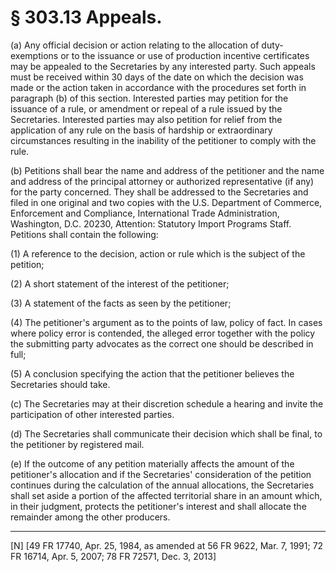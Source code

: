 # § 303.13   Appeals.

(a) Any official decision or action relating to the allocation of duty-exemptions or to the issuance or use of production incentive certificates may be appealed to the Secretaries by any interested party. Such appeals must be received within 30 days of the date on which the decision was made or the action taken in accordance with the procedures set forth in paragraph (b) of this section. Interested parties may petition for the issuance of a rule, or amendment or repeal of a rule issued by the Secretaries. Interested parties may also petition for relief from the application of any rule on the basis of hardship or extraordinary circumstances resulting in the inability of the petitioner to comply with the rule.


(b) Petitions shall bear the name and address of the petitioner and the name and address of the principal attorney or authorized representative (if any) for the party concerned. They shall be addressed to the Secretaries and filed in one original and two copies with the U.S. Department of Commerce, Enforcement and Compliance, International Trade Administration, Washington, D.C. 20230, Attention: Statutory Import Programs Staff. Petitions shall contain the following:


(1) A reference to the decision, action or rule which is the subject of the petition;


(2) A short statement of the interest of the petitioner;


(3) A statement of the facts as seen by the petitioner;


(4) The petitioner's argument as to the points of law, policy of fact. In cases where policy error is contended, the alleged error together with the policy the submitting party advocates as the correct one should be described in full;


(5) A conclusion specifying the action that the petitioner believes the Secretaries should take.


(c) The Secretaries may at their discretion schedule a hearing and invite the participation of other interested parties.


(d) The Secretaries shall communicate their decision which shall be final, to the petitioner by registered mail.


(e) If the outcome of any petition materially affects the amount of the petitioner's allocation and if the Secretaries' consideration of the petition continues during the calculation of the annual allocations, the Secretaries shall set aside a portion of the affected territorial share in an amount which, in their judgment, protects the petitioner's interest and shall allocate the remainder among the other producers.



---

[N] [49 FR 17740, Apr. 25, 1984, as amended at 56 FR 9622, Mar. 7, 1991; 72 FR 16714, Apr. 5, 2007; 78 FR 72571, Dec. 3, 2013]




